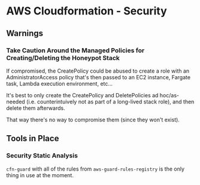 # AWS Cloudformation - Security

## Warnings

### Take Caution Around the Managed Policies for Creating/Deleting the Honeypot Stack

If compromised, the CreatePolicy could be abused to create a role with an AdministratorAccess policy that's then passed to an EC2 instance, Fargate task, Lambda execution environment, etc...

It's best to only create the CreatePolicy and DeletePolicies ad hoc/as-needed (i.e. counterintuively not as part of a long-lived stack role), and then delete them afterwards.

That way there's no way to compromise them (since they won't exist).

## Tools in Place

### Security Static Analysis

`cfn-guard` with all of the rules from `aws-guard-rules-registry` is the only thing in use at the moment.
